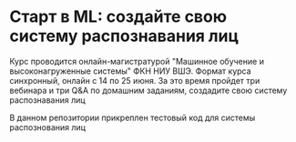 # Старт в ML: создайте свою систему распознавания лиц
Курс проводится онлайн-магистратурой "Машинное обучение и высоконагруженные системы" ФКН НИУ ВШЭ.
Формат курса синхронный, онлайн с 14 по 25 июня.
За это время пройдет три вебинара и три Q&A по домашним заданиям, создадите свою систему распознавания лиц

В данном репозитории прикреплен тестовый код для системы распознования лиц
